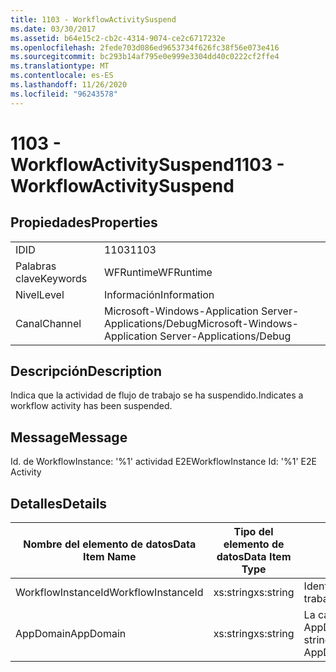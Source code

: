 ```yaml
---
title: 1103 - WorkflowActivitySuspend
ms.date: 03/30/2017
ms.assetid: b64e15c2-cb2c-4314-9074-ce2c6717232e
ms.openlocfilehash: 2fede703d086ed9653734f626fc38f56e073e416
ms.sourcegitcommit: bc293b14af795e0e999e3304dd40c0222cf2ffe4
ms.translationtype: MT
ms.contentlocale: es-ES
ms.lasthandoff: 11/26/2020
ms.locfileid: "96243578"
---
```

# <a name="1103---workflowactivitysuspend"></a><span data-ttu-id="2ca15-102">1103 - WorkflowActivitySuspend</span><span class="sxs-lookup"><span data-stu-id="2ca15-102">1103 - WorkflowActivitySuspend</span></span>

## <a name="properties"></a><span data-ttu-id="2ca15-103">Propiedades</span><span class="sxs-lookup"><span data-stu-id="2ca15-103">Properties</span></span>  
  
|||  
|-|-|  
|<span data-ttu-id="2ca15-104">ID</span><span class="sxs-lookup"><span data-stu-id="2ca15-104">ID</span></span>|<span data-ttu-id="2ca15-105">1103</span><span class="sxs-lookup"><span data-stu-id="2ca15-105">1103</span></span>|  
|<span data-ttu-id="2ca15-106">Palabras clave</span><span class="sxs-lookup"><span data-stu-id="2ca15-106">Keywords</span></span>|<span data-ttu-id="2ca15-107">WFRuntime</span><span class="sxs-lookup"><span data-stu-id="2ca15-107">WFRuntime</span></span>|  
|<span data-ttu-id="2ca15-108">Nivel</span><span class="sxs-lookup"><span data-stu-id="2ca15-108">Level</span></span>|<span data-ttu-id="2ca15-109">Información</span><span class="sxs-lookup"><span data-stu-id="2ca15-109">Information</span></span>|  
|<span data-ttu-id="2ca15-110">Canal</span><span class="sxs-lookup"><span data-stu-id="2ca15-110">Channel</span></span>|<span data-ttu-id="2ca15-111">Microsoft-Windows-Application Server-Applications/Debug</span><span class="sxs-lookup"><span data-stu-id="2ca15-111">Microsoft-Windows-Application Server-Applications/Debug</span></span>|  
  
## <a name="description"></a><span data-ttu-id="2ca15-112">Descripción</span><span class="sxs-lookup"><span data-stu-id="2ca15-112">Description</span></span>  

 <span data-ttu-id="2ca15-113">Indica que la actividad de flujo de trabajo se ha suspendido.</span><span class="sxs-lookup"><span data-stu-id="2ca15-113">Indicates a workflow activity has been suspended.</span></span>  
  
## <a name="message"></a><span data-ttu-id="2ca15-114">Message</span><span class="sxs-lookup"><span data-stu-id="2ca15-114">Message</span></span>  

 <span data-ttu-id="2ca15-115">Id. de WorkflowInstance: '%1' actividad E2E</span><span class="sxs-lookup"><span data-stu-id="2ca15-115">WorkflowInstance Id: '%1' E2E Activity</span></span>  
  
## <a name="details"></a><span data-ttu-id="2ca15-116">Detalles</span><span class="sxs-lookup"><span data-stu-id="2ca15-116">Details</span></span>  
  
|<span data-ttu-id="2ca15-117">Nombre del elemento de datos</span><span class="sxs-lookup"><span data-stu-id="2ca15-117">Data Item Name</span></span>|<span data-ttu-id="2ca15-118">Tipo del elemento de datos</span><span class="sxs-lookup"><span data-stu-id="2ca15-118">Data Item Type</span></span>|<span data-ttu-id="2ca15-119">Descripción</span><span class="sxs-lookup"><span data-stu-id="2ca15-119">Description</span></span>|  
|--------------------|--------------------|-----------------|  
|<span data-ttu-id="2ca15-120">WorkflowInstanceId</span><span class="sxs-lookup"><span data-stu-id="2ca15-120">WorkflowInstanceId</span></span>|<span data-ttu-id="2ca15-121">xs:string</span><span class="sxs-lookup"><span data-stu-id="2ca15-121">xs:string</span></span>|<span data-ttu-id="2ca15-122">Identificación de instancia del flujo de trabajo.</span><span class="sxs-lookup"><span data-stu-id="2ca15-122">The workflow instance id.</span></span>|  
|<span data-ttu-id="2ca15-123">AppDomain</span><span class="sxs-lookup"><span data-stu-id="2ca15-123">AppDomain</span></span>|<span data-ttu-id="2ca15-124">xs:string</span><span class="sxs-lookup"><span data-stu-id="2ca15-124">xs:string</span></span>|<span data-ttu-id="2ca15-125">La cadena devuelta por AppDomain.CurrentDomain.FriendlyName.</span><span class="sxs-lookup"><span data-stu-id="2ca15-125">The string returned by AppDomain.CurrentDomain.FriendlyName.</span></span>|
